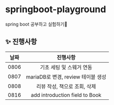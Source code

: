 # springboot-playground
spring boot 공부하고 실험하기👻

## **✨ 진행사항**

| 날짜 | 진행사항 | 
| :---: | :---: | 
| 0806 | 기초 세팅 및 스웨거 연동 |
| 0807 | mariaDB로 변경, review 테이블 생성 |
| 0808 | 리뷰 작성, 책으로 조회, 삭제 |
| 0816 | add introduction field to Book |